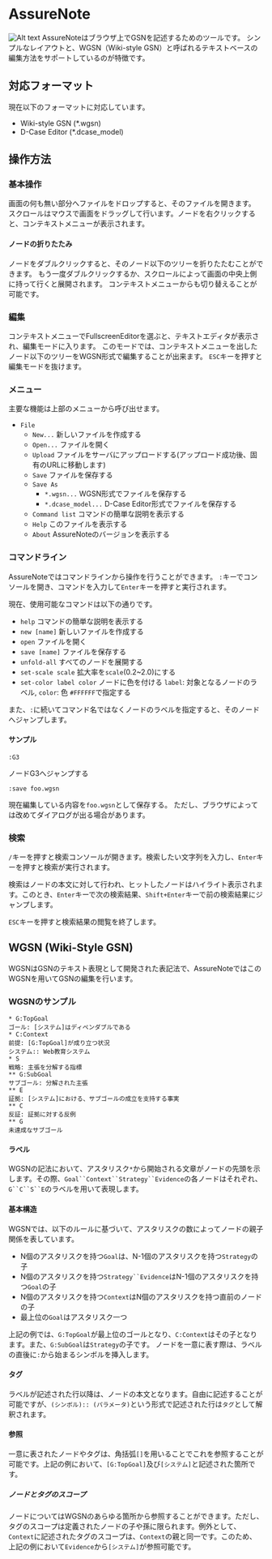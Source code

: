 AssureNote
==========

![Alt text](/sample/images/Overview.png)
AssureNoteはブラウザ上でGSNを記述するためのツールです。
シンプルなレイアウトと、WGSN（Wiki-style GSN）と呼ばれるテキストベースの編集方法をサポートしているのが特徴です。

## 対応フォーマット
現在以下のフォーマットに対応しています。
* Wiki-style GSN (*.wgsn)
* D-Case Editor (*.dcase_model)

## 操作方法
### 基本操作
画面の何も無い部分へファイルをドロップすると、そのファイルを開きます。
スクロールはマウスで画面をドラッグして行います。ノードを右クリックすると、コンテキストメニューが表示されます。
#### ノードの折りたたみ
ノードをダブルクリックすると、そのノード以下のツリーを折りたたむことができます。
もう一度ダブルクリックするか、スクロールによって画面の中央上側に持って行くと展開されます。
コンテキストメニューからも切り替えることが可能です。
### 編集
コンテキストメニューでFullscreenEditorを選ぶと、テキストエディタが表示され、編集モードに入ります。
このモードでは、コンテキストメニューを出したノード以下のツリーをWGSN形式で編集することが出来ます。
`ESC`キーを押すと編集モードを抜けます。
### メニュー
主要な機能は上部のメニューから呼び出せます。
* `File`
    * `New...` 新しいファイルを作成する
    * `Open...` ファイルを開く
    * `Upload` ファイルをサーバにアップロードする(アップロード成功後、固有のURLに移動します)
    * `Save` ファイルを保存する
    * `Save As`
        * `*.wgsn...` WGSN形式でファイルを保存する
        * `*.dcase_model...` D-Case Editor形式でファイルを保存する
    * `Command list` コマンドの簡単な説明を表示する
    * `Help` このファイルを表示する
    * `About` AssureNoteのバージョンを表示する

### コマンドライン
AssureNoteではコマンドラインから操作を行うことができます。
`:`キーでコンソールを開き、コマンドを入力して`Enter`キーを押すと実行されます。

現在、使用可能なコマンドは以下の通りです。
* `help` コマンドの簡単な説明を表示する
* `new [name]` 新しいファイルを作成する
* `open` ファイルを開く
* `save [name]` ファイルを保存する
* `unfold-all` すべてのノードを展開する
* `set-scale scale` 拡大率を`scale`(0.2~2.0)にする
* `set-color label color` ノードに色を付ける `label`: 対象となるノードのラベル, `color`: 色 `#FFFFFF`で指定する

また、`:`に続いてコマンド名ではなくノードのラベルを指定すると、そのノードへジャンプします。
#### サンプル
```
:G3
```
ノードG3へジャンプする
```
:save foo.wgsn
```
現在編集している内容を`foo.wgsn`として保存する。
ただし、ブラウザによっては改めてダイアログが出る場合があります。
### 検索
`/`キーを押すと検索コンソールが開きます。検索したい文字列を入力し、`Enter`キーを押すと検索が実行されます。

検索はノードの本文に対して行われ、ヒットしたノードはハイライト表示されます。このとき、`Enter`キーで次の検索結果、`Shift+Enter`キーで前の検索結果にジャンプします。

`ESC`キーを押すと検索結果の閲覧を終了します。

## WGSN (Wiki-Style GSN)
WGSNはGSNのテキスト表現として開発された表記法で、AssureNoteではこのWGSNを用いてGSNの編集を行います。
### WGSNのサンプル
```
* G:TopGoal
ゴール: [システム]はディペンダブルである
* C:Context
前提: [G:TopGoal]が成り立つ状況
システム:: Web教育システム
* S
戦略: 主張を分解する指標
** G:SubGoal
サブゴール: 分解された主張
** E
証拠: [システム]における、サブゴールの成立を支持する事実
** C
反証: 証拠に対する反例
** G
未達成なサブゴール
```

#### ラベル
WGSNの記法において、アスタリスク`*`から開始される文章がノードの先頭を示します。その際、`Goal``Context``Strategy``Evidence`の各ノードはそれぞれ、`G``C``S``E`のラベルを用いて表現します。

#### 基本構造
WGSNでは、以下のルールに基づいて、アスタリスクの数によってノードの親子関係を表しています。
* N個のアスタリスクを持つ`Goal`は、N-1個のアスタリスクを持つ`Strategy`の子
* N個のアスタリスクを持つ`Strategy``Evidence`はN-1個のアスタリスクを持つ`Goal`の子
* N個のアスタリスクを持つ`Context`はN個のアスタリスクを持つ直前のノードの子
* 最上位の`Goal`はアスタリスク一つ

上記の例では、`G:TopGoal`が最上位のゴールとなり、`C:Context`はその子となります。また、`G:SubGoal`は`Strategy`の子です。
ノードを一意に表す際は、ラベルの直後に`:`から始まるシンボルを挿入します。

#### タグ
ラベルが記述された行以降は、ノードの本文となります。自由に記述することが可能ですが、`(シンボル):: (パラメータ)`という形式で記述された行は`タグ`として解釈されます。

#### 参照
一意に表されたノードやタグは、角括弧`[]`を用いることでこれを参照することが可能です。上記の例において、`[G:TopGoal]`及び`[システム]`と記述された箇所です。
##### ノードとタグのスコープ
ノードについてはWGSNのあらゆる箇所から参照することができます。ただし、タグのスコープは定義されたノードの子や孫に限られます。例外として、`Context`に記述されたタグのスコープは、`Context`の親と同一です。このため、上記の例において`Evidence`から`[システム]`が参照可能です。
